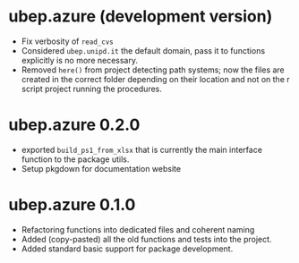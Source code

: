 # ubep.azure (development version)

* Fix verbosity of `read_cvs`
* Considered `ubep.unipd.it` the default domain, pass it to functions explicitly is no more necessary.
* Removed `here()` from project detecting path systems; now the files are
  created in the correct folder depending on their location and not on the r script project running the procedures.

# ubep.azure 0.2.0

* exported `build_ps1_from_xlsx` that is currently the main interface function to the package utils.
* Setup pkgdown for documentation website

# ubep.azure 0.1.0

* Refactoring functions into dedicated files and coherent naming
* Added (copy-pasted) all the old functions and tests into the project.
* Added standard basic support for package development.
